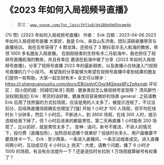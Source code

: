 # 《2023 年如何入局视频号直播》

> 原文：[`www.yuque.com/for_lazy/thfiu8/dg186ohbd3ncme4p`](https://www.yuque.com/for_lazy/thfiu8/dg186ohbd3ncme4p)

<ne-h2 id="4cac787e" data-lake-id="4cac787e"><ne-heading-ext><ne-heading-anchor></ne-heading-anchor><ne-heading-fold></ne-heading-fold></ne-heading-ext><ne-heading-content><ne-text id="uc918c3b4">(70 赞)《2023 年如何入局视频号直播》</ne-text></ne-heading-content></ne-h2> <ne-p id="uf3d70920" data-lake-id="uf3d70920"><ne-text id="u8a1bb121">作者： Erik</ne-text></ne-p> <ne-p id="u51e1781a" data-lake-id="u51e1781a"><ne-text id="ue9340b4d">日期：2023-04-06</ne-text></ne-p> <ne-p id="ud99a6197" data-lake-id="ud99a6197"><ne-text id="u26c4ca07">2023 年如何入局视频号直播</ne-text></ne-p> <ne-p id="u3d09875b" data-lake-id="u3d09875b"><ne-text id="uc2cbc150">大家好，我是 Erik，来自山东济南，团队深耕直播带货与直播培训。</ne-text></ne-p> <ne-p id="uf90e8300" data-lake-id="uf90e8300"><ne-text id="u9a5ab93f">我在去年获得了 4 颗龙珠，还担任了 3 期抖音半无人航海的教练，带领 1000 多名圈友入局直播。</ne-text></ne-p> <ne-p id="u79bdb791" data-lake-id="u79bdb791"><ne-text id="ue06424c2">在刚刚结束的生财有术二月航海中，我也担任了视频号直播航海的教练，并且有幸应 邀请在航海中做了分享《2023 年如何入局视频号直播》，分享了视频号直播 2023 年的最新趋势，以及直播小白快速入门视频号直播的几个小技巧。</ne-text></ne-p> <ne-p id="u5f36c002" data-lake-id="u5f36c002"><ne-text id="u629ccff4">希望我的分享能够为希望在视频号直播中拿到结果的圈友们提供一些帮助，大家一起生财有术~</ne-text></ne-p> <ne-p id="u2ab02679" data-lake-id="u2ab02679"><ne-text id="u610c54e1">全文可以移步：</ne-text>[<ne-text id="uafbe30b4">https://i.shengcaiyoushu.com/docx/EBUxdyjCOocMQjxqx8FcZpAxnqb</ne-text>](https://i.shengcaiyoushu.com/docx/EBUxdyjCOocMQjxqx8FcZpAxnqb)</ne-p> <ne-hole id="u51cce1b4" data-lake-id="u51cce1b4"><ne-card data-card-name="hr" data-card-type="block" id="pEoqI" data-event-boundary="card"><ne-p id="u532cf163" data-lake-id="u532cf163"><ne-text id="u07b44f59">评论区：</ne-text></ne-p> <ne-p id="u313a9fcf" data-lake-id="u313a9fcf"><ne-text id="u42b06645">田小田的甜 : 同城哎[呲牙]</ne-text> <ne-text id="u0a9fcc55">雨熙 : 健身类目怎么做视频号变现呀？</ne-text> <ne-text id="u93cf822d">清风醉竹 : 没权限[尴尬]</ne-text> <ne-text id="u9e2a6be9">Erik : 带货的话好做，健身类目容易做好的场景</ne-text> <ne-text id="ufba5d1fb">general : 之前请教 Erik 后用了找熊猫的方式拉场观，应该是用的人太多了，被提示违规了，不过没扣分，后续再直播场观确实也增加了[强]</ne-text> <ne-text id="u0a4c6aad">开始 1 小时才 100 人场观，但平均在线时长 1 分钟多，然后 1 小时后，不断进人，到 2600 场观，在线 300 人时，提示违规给我下掉了，但 1 小时后进来的都是男性，第二天再直播 1 小时能有 200 场观了，比以前好，就是男性太多了。</ne-text> <ne-text id="u8e979c46">安神 : 请问，新号不推流、不进人的情况下，投付费（直播加热），加热目标选哪个效果好？投放时长多久、用户画像要不要具体卡一下。</ne-text> <ne-text id="ub31094d9">Erik : 至少两条，一条进入直播间，一条互动或者成交。进入直播间两小时，互动成交在 4 小时以上</ne-text> <ne-text id="u2a205ed9">扬天¹ : 大佬，请教个问题，播了 6 小时才 1500 的场观，有没有办法提升一下？还是说拉时长拉到 1 万场观就算破号有权重了？</ne-text></ne-p></ne-card></ne-hole>